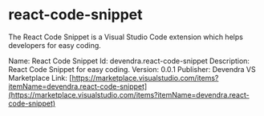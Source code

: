 # react-code-snippet

The React Code Snippet is a Visual Studio Code extension which helps developers for easy coding.

Name: React Code Snippet
Id: devendra.react-code-snippet
Description: React Code Snippet for easy coding.
Version: 0.0.1
Publisher: Devendra
VS Marketplace Link: [https://marketplace.visualstudio.com/items?itemName=devendra.react-code-snippet](https://marketplace.visualstudio.com/items?itemName=devendra.react-code-snippet)

